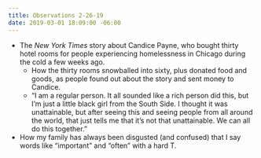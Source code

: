 ```yaml
---
title: Observations 2-26-19
date: 2019-03-01 18:09:00 -06:00
---
```


- The *New York Times* story about Candice Payne, who bought thirty hotel rooms for people experiencing homelessness in Chicago during the cold a few weeks ago.
	- How the thirty rooms snowballed into sixty, plus donated food and goods, as people found out about the story and sent money to Candice.
	- “I am a regular person. It all sounded like a rich person did this, but I’m just a little black girl from the South Side. I thought it was unattainable, but after seeing this and seeing people from all around the world, that just tells me that it’s not that unattainable. We can all do this together.”
- How my family has always been disgusted (and confused) that I say words like “important” and “often” with a hard T.